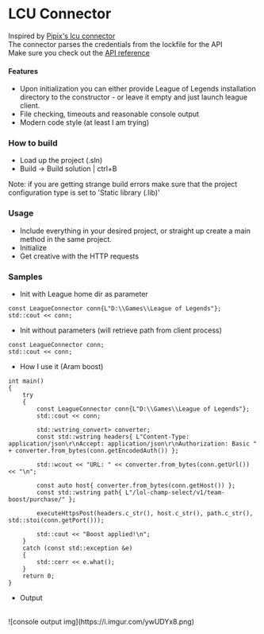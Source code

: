 # LCU Connector

Inspired by [Pipix's lcu connector](https://github.com/Pupix/lcu-connector)
<br>
The connector parses the credentials from the lockfile for the API
<br>
Make sure you check out the [API reference](https://riot-api-libraries.readthedocs.io/en/latest/lcu.html)

#### Features
- Upon initialization you can either provide League of Legends installation directory to the constructor - or leave it empty and just launch league client.
- File checking, timeouts and reasonable console output
- Modern code style (at least I am trying)

### How to build
- Load up the project (.sln)
- Build -> Build solution | ctrl+B

Note: if you are getting strange build errors make sure that the project configuration type is set to 'Static library (.lib)'

### Usage
- Include everything in your desired project, or straight up create a main method in the same project.
- Initialize
- Get creative with the HTTP requests

### Samples
- Init with League home dir as parameter
<pre><code>const LeagueConnector conn{L"D:\\Games\\League of Legends"};
std::cout << conn;</code></pre>
- Init without parameters (will retrieve path from client process)
<pre><code>const LeagueConnector conn;
std::cout << conn;</code></pre>
- How I use it (Aram boost)
<pre><code>int main()
{
    try
    {
        const LeagueConnector conn{L"D:\\Games\\League of Legends"};
        std::cout << conn;

        std::wstring_convert<std::codecvt_utf8_utf16<wchar_t>> converter;
        const std::wstring headers{ L"Content-Type: application/json\r\nAccept: application/json\r\nAuthorization: Basic " + converter.from_bytes(conn.getEncodedAuth()) };

        std::wcout << "URL: " << converter.from_bytes(conn.getUrl()) << "\n";

        const auto host{ converter.from_bytes(conn.getHost()) };
        const std::wstring path{ L"/lol-champ-select/v1/team-boost/purchase/" };

        executeHttpsPost(headers.c_str(), host.c_str(), path.c_str(), std::stoi(conn.getPort()));

        std::cout << "Boost applied!\n";
    }
    catch (const std::exception &e)
    {
        std::cerr << e.what();
    }
    return 0;
}</code></pre>

- Output
<br>
![console output img](https://i.imgur.com/ywUDYx8.png)